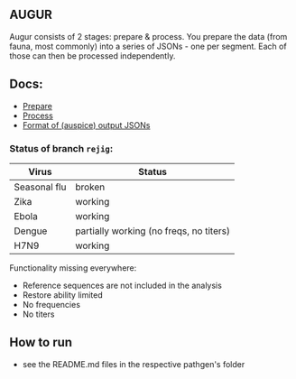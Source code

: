 ## AUGUR
Augur consists of 2 stages: prepare & process. You prepare the data (from fauna, most commonly) into a series of JSONs - one per segment. Each of those can then be processed independently.


## Docs:
* [Prepare](prepare.md)
* [Process](process.md)
* [Format of (auspice) output JSONs](auspice_output.md)

### Status of branch `rejig`:

| Virus         | Status           |
| ------------- | ------------- |
| Seasonal flu      | broken |
| Zika    | working      |
| Ebola | working      |
| Dengue | partially working (no freqs, no titers)      |
| H7N9 | working      |

Functionality missing everywhere:
* Reference sequences are not included in the analysis
* Restore ability limited
* No frequencies
* No titers

## How to run
* see the README.md files in the respective pathgen's folder
